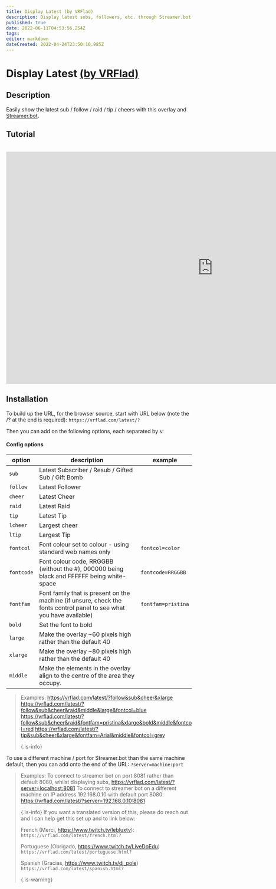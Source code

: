 ```yaml
---
title: Display Latest (by VRFlad)
description: Display latest subs, followers, etc. through Streamer.bot.
published: true
date: 2022-06-11T04:53:56.254Z
tags:
editor: markdown
dateCreated: 2022-04-24T23:50:10.985Z
---
```


# Display Latest [(by VRFlad)](https://www.twitch.tv/vrflad)

## Description
Easily show the latest sub / follow / raid / tip / cheers with this overlay and [Streamer.bot](https://streamer.bot/).

## Tutorial
<br>
<iframe width="1120" height="630" src="https://www.youtube.com/embed/uRrAa_e_I-M" title="YouTube video player" frameborder="0" allow="accelerometer; autoplay; clipboard-write; encrypted-media; gyroscope; picture-in-picture" allowfullscreen></iframe>

## Installation
To build up the URL, for the browser source, start with URL below (note the /? at the end is required): `https://vrflad.com/latest/?`

Then you can add on the following options, each separated by `&`:

#### Config options

| option     | description                                                                                                          | example            |
| ---------- | -------------------------------------------------------------------------------------------------------------------- | ------------------ |
| `sub`      | Latest Subscriber / Resub / Gifted Sub / Gift Bomb                                                                   |                    |
| `follow`   | Latest Follower                                                                                                      |                    |
| `cheer`    | Latest Cheer                                                                                                         |                    |
| `raid`     | Latest Raid                                                                                                          |                    |
| `tip`      | Latest Tip                                                                                                           |                    |
| `lcheer`   | Largest cheer                                                                                                        |                    |
| `ltip`     | Largest Tip                                                                                                          |                    |
| `fontcol`  | Font colour set to colour - using standard web names only                                                            | `fontcol=color`    |
| `fontcode` | Font colour code, RRGGBB (without the #), 000000 being black and FFFFFF being white-space                            | `fontcode=RRGGBB`  |
| `fontfam`  | Font family that is present on the machine (if unsure, check the fonts control panel to see what you have available) | `fontfam=pristina` |
| `bold`     | Set the font to bold                                                                                                 |                    |
| `large`    | Make the overlay ~60 pixels high rather than the default 40                                                          |                    |
| `xlarge`   | Make the overlay ~80 pixels high rather than the default 40                                                          |                    |
| `middle`   | Make the elements in the overlay align to the centre of the area they occupy.                                        |                    |
> Examples: https://vrflad.com/latest/?follow&sub&cheer&xlarge https://vrflad.com/latest/?follow&sub&cheer&raid&middle&large&fontcol=blue https://vrflad.com/latest/?follow&sub&cheer&raid&fontfam=pristina&xlarge&bold&middle&fontcol=red https://vrflad.com/latest/?tip&sub&cheer&xlarge&fontfam=Arial&middle&fontcol=grey 
> 
> {.is-info}


To use a different machine / port for Streamer.bot than the same machine default, then you can add onto the end of the URL: `?server=machine:port`
> Examples: To connect to streamer bot on port 8081 rather than default 8080, whilst displaying subs, https://vrflad.com/latest/?server=localhost:8081 To connect to streamer bot on a different machine on IP address 192.168.0.10 with default port 8080: https://vrflad.com/latest/?server=192.168.0.10:8081 
> 
> {.is-info}
> If you want a translated version of this, please do reach out and I can help get this set up and to link below:
> 
> French (Merci,  https://www.twitch.tv/lebluxtv): `https://vrflad.com/latest/french.html?`
> 
> Portuguese (Obrigado, https://www.twitch.tv/LiveDoEdu) `https://vrflad.com/latest/portuguese.html?`
> 
> Spanish (Gracias, https://www.twitch.tv/dj_pole) `https://vrflad.com/latest/spanish.html?` 
> 
> {.is-warning}